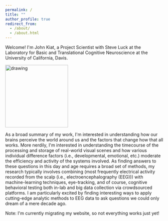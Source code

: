 ```yaml
---
permalink: /
title: ""
author_profile: true
redirect_from: 
  - /about/
  - /about.html
---
```


Welcome! I'm John Kiat, a Project Scientist with Steve Luck at the Laboratory for Basic and Translational Cognitive Neuroscience at the University of California, Davis.

<img src="https://www.johnkiat.com/files/25000_ERPs.gif" alt="drawing" width="200" aligh = "right"/>

As a broad summary of my work, I'm interested in understanding how our brains perceive the world around us and the factors that change how that all works. More nerdily, I'm interested in understanding the timecourse of the processing and storage of real-world visual scenes and how various individual difference factors (i.e., developmental, emotional, etc.) moderate the efficiency and activity of the systems involved. As finding answers to these questions in this day and age requires a broad set of methods, my research typically involves combining (most frequently electrical activity recorded from the scalp (i.e., electroencephalography (EEG))) with machine-learning techniques, eye-tracking, and of course, cognitive behavioral testing both in-lab and big data collection via crowdsourced platforms. I am particularly excited by finding interesting ways to apply cutting-edge analytic methods to EEG data to ask questions we could only dream of a mere decade ago.

Note: I'm currently migrating my website, so not everything works just yet!
